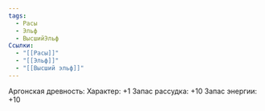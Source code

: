 ```yaml
---
tags:
  - Расы
  - Эльф
  - ВысшийЭльф
Ссылки:
  - "[[Расы]]"
  - "[[Эльф]]"
  - "[[Высший эльф]]"
---
```

Аргонская древность:
Характер: +1
Запас рассудка: +10
Запас энергии: +10








